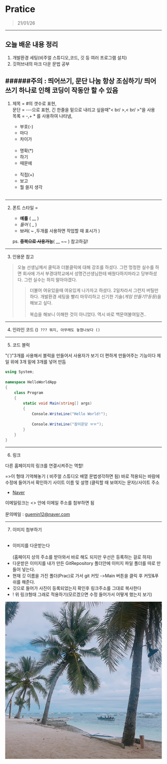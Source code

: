 # Pratice

>21/01/26

---

## 오늘 배운 내용 정리

  1. 개발환경 세팅(비주얼 스튜디오,코드, 깃 등 여러 프로그램 설치)
  2. 깃허브내의 마크 다운 문법 공부
  
######주의 : 띄어쓰기, 문단 나눔 항상 조심하기/ 띄어쓰기 하나로 인해 코딩이 작동안 할 수 있음
---
1. 제목 = #의 갯수로 표현,<br/> 문단 = ---으로 표현, 긴 한줄을 밑으로 내리고 싶을때"< br/ >,< br/ >"을 사용<br/> 
   목록 = -,+ * 를 사용하여 나타냄, 
   
   - 부호(-)
   - 마다
   - 차이가
   <br/><br/>
   * 명확(*)
   * 하기
   * 때문에
   <br/><br/>
   + 직접(+)
   + 보고
   + 뭘 쓸지 생각
  <br/><br/>
---
2. 폰트 스타일 = 


    - __예를__ ( __ )
    - _들어_ ( _ )
    - ~~보기~~( ~ ,두개를 사용하면 작업할 때 표시가 )
 
    ps. __~~중복으로 사용가능~~__( __ ~~ ) 참고하길!
 ---
3. 인용문 참고

> 오늘 선생님께서 클릭과 더블클릭에 대해 강조를 하셨다. 그런 멍청한 실수를 하면 회사에 가서 부경대학교에서 성명건선생님한테 배웠다하지마라고 당부하셨다. 그런 실수는 하지 말아야겠다.
  >>더불어 여유있을때 여유있게 나가자고 하셨다. 2일차라서 그런지 버틸만하다. 개발환경 세팅을 빨리 마무리하고 신기한 기술(_게임 만들기?등등_)을 해보고 싶다. <br/><br/>복습을 해보니 이해한 것이 아니었다. 역시 바로 백문여불여일견..  
---
4. 인라인 코드 
()` ??? 뭐지, 아무래도 놓쳤나보다 ()`
---
5.  코드 블럭

"(`)"3개를 사용해서 블럭을 만들어서 사용자가 보기 더 편하게 만들어주는 기능이다
제일 위에 3개
밑에 3개를 넣어 만듬

``` c# 
using System;

namespace HelloWorldApp
{
    class Program
    {
        static void Main(string[] args)
        {
            Console.WriteLine("Hello World!");

            Console.WriteLine("잠이온당 ㅠㅠ");
        }
    }
}

```
---
  
6. 링크 

다른 홈페이지의 링크를 연결시켜주는 역할!

[]()=>이 형태 기억해놓기 ( 비주얼 스튜디오 배열 문법생각하면 됨) 바로 적용되는 바람에 수정에 들어가서 확인하기
사이트 이름 및 설명 (클릭할 때 보여지는 문자)/사이트 주소

  - [Naver](http://www.naver.com )
  
이메일링크는 <> 안에 이메일 주소를 첨부하면 됨<br/><br/>
문의메일 : <guemin12@naver.com>

---

7. 이미지 첨부하기 
<br/><br/>

  - 이미지를 다운받는다<br/><br/>(홈페이지 상의 주소를 받아와서 바로 해도 되지만 우선은 등록하는 걸로 하자)
  - 다운받은 이미지를 내가 만든 GitRepository 폴더안에 이미지 파일 폴더를 따로 만들어 넣는다.
  - 현재 깃 이름을 가진 폴더(Prac)로 가서 git 커밋 ->Main 버튼을 클릭 후 커밋&푸쉬를 해준다.
  - 깃으로 들어가 사진이 등록되었는지 확인후 링크주소를 그대로 복사한다
  - ! 위 링크형태 그래로 적용하기(모르겠으면 수정 들어가서 어떻게 했는지 보기)
  
  ![실행결과](https://github.com/guemin96/Prac-/blob/main/image/B612_20190406_133924_095.jpg)
